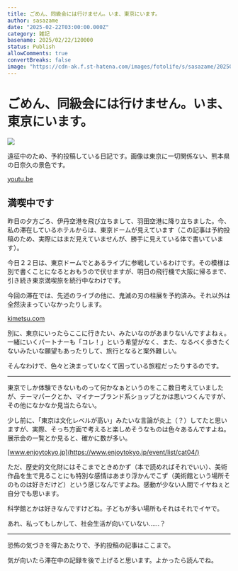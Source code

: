 ```yaml
---
title: ごめん、同級会には行けません。いま、東京にいます。
author: sasazame
date: "2025-02-22T03:00:00.000Z"
category: 雑記
basename: 2025/02/22/120000
status: Publish
allowComments: true
convertBreaks: false
image: "https://cdn-ak.f.st-hatena.com/images/fotolife/s/sasazame/20250208/20250208230836.png"
---
```

# ごめん、同級会には行けません。いま、東京にいます。

![](https://cdn-ak.f.st-hatena.com/images/fotolife/s/sasazame/20250208/20250208230836.png)

遠征中のため、予約投稿している日記です。画像は東京に一切関係ない、熊本県の日奈久の景色です。

<!-- Extended Body -->

[youtu.be](https://youtu.be/0DwUYs_ABT8?si=4Lr6WufMpGA7WNvq)

## 満喫中です

昨日の夕方ごろ、伊丹空港を飛び立ちまして、羽田空港に降り立ちました。今、私の滞在しているホテルからは、東京ドームが見えています（この記事は予約投稿のため、実際にはまだ見えていませんが、勝手に見えている体で書いています）。

今日２２日は、東京ドームでとあるライブに参戦しているわけです。その模様は別で書くことになるとおもうので伏せますが、明日の飛行機で大阪に帰るまで、引き続き東京満喫旅を続行中なわけです。

今回の滞在では、先述のライブの他に、鬼滅の刃の柱展を予約済み。それ以外は全然決まっていなかったりします。

[kimetsu.com](https://kimetsu.com/hashiraten/)

別に、東京にいったらここに行きたい、みたいなのがあまりないんですよねぇ。一緒にいくパートナーも「コレ！」という希望がなく、また、なるべく歩きたくないみたいな願望もあったりして、旅行となると案外難しい。

そんなわけで、色々と決まっていなくて困っている旅程だったりするのです。

* * *

東京でしか体験できないものって何かなぁというのをここ数日考えていましたが、テーマパークとか、マイナーブランド系ショップとかは思いつくんですが、その他になかなか見当たらない。

少し前に、「東京は文化レベルが高い」みたいな言論が炎上（？）してたと思いますが、実際、そっち方面で考えると楽しめそうなものは色々あるんですよね。展示会の一覧とか見ると、確かに数が多い。

[www.enjoytokyo.jp](https://www.enjoytokyo.jp/event/list/cat04/)

ただ、歴史的文化財にはそこまでときめかず（本で読めればそれでいい）、美術作品を生で見ることにも特別な感情はあまり浮かんでこず（美術館という場所そのものは好きだけど）という感じなんですよね。感動が少ない人間でイヤねぇと自分でも思います。

科学館とかは好きなんですけどね。子どもが多い場所もそれはそれでイヤで。

あれ、私ってもしかして、社会生活が向いていない……？

* * *

恐怖の気づきを得たあたりで、予約投稿の記事はここまで。

気が向いたら滞在中の記録を後で上げると思います。よかったら読んでね。